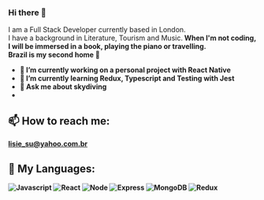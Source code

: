 ### Hi there 👋

I am a Full Stack Developer currently based in London.<br>
I have a background in Literature, Tourism and Music.<b>
When I'm not coding, I will be immersed in a book, playing the piano or travelling. <br>
Brazil is my second home 🌴 <br>

- 🔭 I’m currently working on a personal project with React Native
- 🌱 I’m currently learning Redux, Typescript and Testing with Jest
- 💬 Ask me about skydiving
-
## 📫 How to reach me:

<lisie_su@yahoo.com.br>

## 🚀 My Languages:

![Javascript](https://fedojo.com/wp-content/uploads/2019/03/logo-javascript-png-html-code-allows-to-embed-javascript-logo-in-your-website-587.png)
![React](https://mpng.subpng.com/20180604/pol/kisspng-react-javascript-angularjs-ionic-atom-5b154be6709500.6532453515281223424611.jpg)
![Node](https://icon2.cleanpng.com/20180425/xeq/kisspng-node-js-javascript-web-application-express-js-comp-5ae0f84de7b809.1939946215246930699491.jpg)
![Express](https://icon2.cleanpng.com/20180614/bvu/kisspng-node-js-express-js-javascript-solution-stack-web-a-5b22b9d5187a71.0203114615290024531003.jpg)
![MongoDB](https://banner2.cleanpng.com/20180808/ilc/kisspng-logo-brand-product-design-mongodb-inc-mongodb-stickker-5b6abb66633e96.6321863315337214464065.jpg)
![Redux](https://icon2.cleanpng.com/20180511/raw/kisspng-redux-react-javascript-vue-js-single-page-applicat-5af5cde3a61344.9756944715260584676803.jpg)

